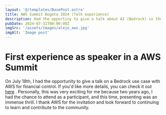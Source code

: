 ```yaml
---
layout: '@/templates/BasePost.astro'
title: AWS Summit Bogota 2024 (Talk experience)
description: Had the opportiny to give a talk about AI (Bedrock) in the AWS Summit Bogota. 
pubDate: 2024-07-31T00:00:00Z
imgSrc: '/assets/images/alejo_aws.jpg'
imgAlt: 'Image post'
---
```


# First experience as speaker in a AWS Summit

On July 18th, I had the opportunity to give a talk on a Bedrock use case with AWS for financial control. If you'd like more details, you can check it out <a href="https://medium.com/@1alejofig1/daily-expenses-serverless-with-aws-and-openai-c3340119255c">here</a> . Personally, this was very exciting for me because two years ago, I had the chance to attend as a participant, and this time, presenting was an immense thrill. I thank AWS for the invitation and look forward to continuing to learn and contribute to the community.